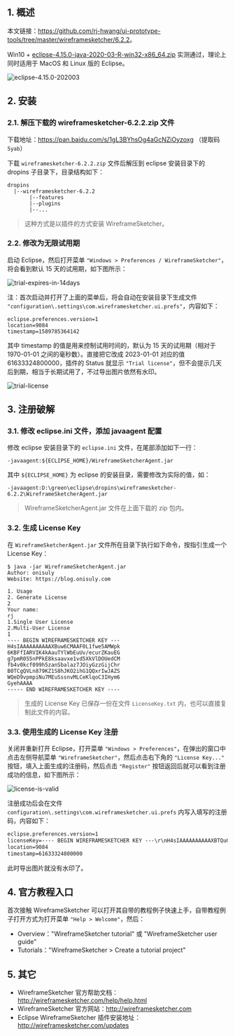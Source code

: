 ## 1. 概述

本文链接：<https://github.com/rj-hwang/ui-prototype-tools/tree/master/wireframesketcher/6.2.2>。  

Win10 + [eclipse-4.15.0-java-2020-03-R-win32-x86_64.zip](http://ftp.daumkakao.com/eclipse/technology/epp/downloads/release/2020-03/R/eclipse-java-2020-03-R-win32-x86_64.zip) 实测通过，理论上同时适用于 MacOS 和 Linux 版的 Eclipse。

![eclipse-4.15.0-202003](01-eclipse-4.15.0-202003.png)  

## 2. 安装

### 2.1. 解压下载的 wireframesketcher-6.2.2.zip 文件

下载地址：<https://pan.baidu.com/s/1gL3BYhsOg4aGcNZiOyzoxg> （提取码 `5yab`）  

下载 `wireframesketcher-6.2.2.zip` 文件后解压到 eclipse 安装目录下的 dropins 子目录下，目录结构如下：  

```
dropins
  |--wireframesketcher-6.2.2
       |--features
       |--plugins
       |--...
```

> 这种方式是以插件的方式安装 WireframeSketcher。

### 2.2. 修改为无限试用期

启动 Eclipse，然后打开菜单 `"Windows > Preferences / WireframeSketcher"`，将会看到默认 15 天的试用期，如下图所示：

![trial-expires-in-14days](02-trial-expires-in-14days.png)

注：首次启动并打开了上面的菜单后，将会自动在安装目录下生成文件 `"configuration\.settings\com.wireframesketcher.ui.prefs"`，内容如下：

```
eclipse.preferences.version=1
location=9084
timestamp=1589785364142
```

其中 timestamp 的值是用来控制试用时间的，默认为 15 天的试用期（相对于 1970-01-01 之间的毫秒数）。直接把它改成 2023-01-01 对应的值 61633324800000，插件的 Status 就显示 `"Trial license"`，但不会提示几天后到期，相当于长期试用了，不过导出图片依然有水印。

![trial-license](03-trial-license.png)  

## 3. 注册破解

### 3.1. 修改 eclipse.ini 文件，添加 javaagent 配置

修改 eclipse 安装目录下的 `eclipse.ini` 文件，在尾部添加如下一行：

```
-javaagent:${ECLIPSE_HOME}/WireframeSketcherAgent.jar
```

其中 `${ECLIPSE_HOME}` 为 eclipse 的安装目录，需要修改为实际的值，如：

```
-javaagent:D:\green\eclipse\dropins\wireframesketcher-6.2.2\WireframeSketcherAgent.jar
```

> WireframeSketcherAgent.jar 文件在上面下载的 zip 包内。

### 3.2. 生成 License Key

在 `WireframeSketcherAgent.jar` 文件所在目录下执行如下命令，按指引生成一个 License Key：

```shell
$ java -jar WireframeSketcherAgent.jar
Author: onisuly
Website: https://blog.onisuly.com

1. Usage
2. Generate License
2
Your name:
rj
1.Single User License
2.Multi-User License
1
---- BEGIN WIREFRAMESKETCHER KEY ---
H4sIAAAAAAAAAAXBuw6CMAAF0L1fwe5AMWpk
6KBFfIARVIK4kAauTYlWbEuUv/ecurZKauEG
g7pmR055nPPkE8ksaavxe1vd5XkVlDOUedCM
fb4v0kcf099h5zanSbalaz7JOiyGzzGijChr
B0TCgQVLn879KZ1S8hJKO2ihG1QQxrIwJAZS
WQeD9vpmpiNu7MEuSssnvMLCeKlqoC3IHym6
GyehAAAA
----- END WIREFRAMESKETCHER KEY ----
```

> 生成的 License Key 已保存一份在文件 `LicenseKey.txt` 内，也可以直接复制此文件的内容。

### 3.3. 使用生成的 License Key 注册

关闭并重新打开 Eclipse，打开菜单 `"Windows > Preferences"`，在弹出的窗口中点击左侧导航菜单 `"WireframeSketcher"`，然后点击右下角的 `"License Key..."` 按钮，填入上面生成的注册码，然后点击 `"Register"` 按钮返回后就可以看到注册成功的信息，如下图所示：  

![license-is-valid](04-license-is-valid.png)

注册成功后会在文件 `configuration\.settings\com.wireframesketcher.ui.prefs` 内写入填写的注册码，内容如下：

```txt
eclipse.preferences.version=1
licenseKey=---- BEGIN WIREFRAMESKETCHER KEY ---\r\nH4sIAAAAAAAAAAXBTQuCMBgA4Pt+hXcPTqnI\r\nww42sw+VtBIzgjH0bUxq6TYp/33Pw5iRQnE7\r\naWCM5BTTpKTpGIsi7Zr5e4vu4hz59QLq0m/n\r\noTxU2XNI8O+4t9uTW+zwhrpFD6tpzGP8IEga\r\nM0HMLRB/7eGlF+AAozeXyoLiqoUGuDYkDJEG\r\nIY0FDd31Q3SP7DwAuUglXuBUBrSTyRaUgT8X\r\nTfKcoQAAAA\=\=\r\n----- END WIREFRAMESKETCHER KEY ----\r\n
location=9084
timestamp=61633324800000
```

此时导出图片就没有水印了。  

## 4. 官方教程入口

首次接触 WireframeSketcher 可以打开其自带的教程例子快速上手，自带教程例子打开方式为打开菜单 `"Help > Welcome"`，然后：

- Overview："WireframeSketcher tutorial" 或 "WireframeSketcher user guide"
- Tutorials："WireframeSketcher > Create a tutorial project"

## 5. 其它

- WireframeSketcher 官方帮助文档：<http://wireframesketcher.com/help/help.html>
- WireframeSketcher 官方网站：<http://wireframesketcher.com>
- Eclipse WireframeSketcher 插件安装地址：<http://wireframesketcher.com/updates>


[破解来源]: https://www.zhinin.com/wireframesketcher-mac.html
